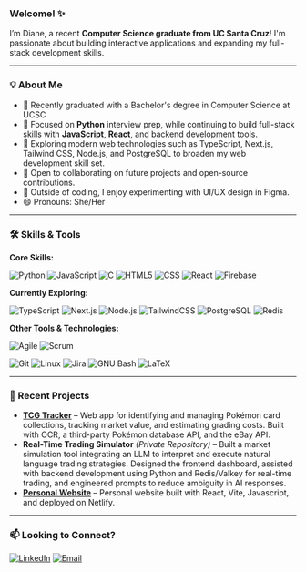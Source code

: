 ### Welcome! ✨

I’m Diane, a recent **Computer Science graduate from UC Santa Cruz**! I'm passionate about building interactive applications and expanding my full-stack development skills.

---

### 💡 About Me
- 🐌 Recently graduated with a Bachelor's degree in Computer Science at UCSC
- 🌱 Focused on **Python** interview prep, while continuing to build full-stack skills with **JavaScript**, **React**, and backend development tools.
- 🧩 Exploring modern web technologies such as TypeScript, Next.js, Tailwind CSS, Node.js, and PostgreSQL to broaden my web development skill set.
- 🌻 Open to collaborating on future projects and open-source contributions.
- 🎨 Outside of coding, I enjoy experimenting with UI/UX design in Figma.
- 😄 Pronouns: She/Her

---

### 🛠 Skills & Tools

**Core Skills:**

![Python](https://img.shields.io/badge/Python%20-3776AB?style=for-the-badge&logo=python&logoColor=white)
![JavaScript](https://img.shields.io/badge/JavaScript%20-F7DF1E?style=for-the-badge&logo=javascript&logoColor=black)
![C](https://img.shields.io/badge/C%20-A8B9CC?style=for-the-badge&logo=c&logoColor=white)
![HTML5](https://img.shields.io/badge/HTML5%20-E34F26?style=for-the-badge&logo=html5&logoColor=white)
![CSS](https://img.shields.io/badge/CSS%20-1572B6?style=for-the-badge&logo=css&logoColor=white)
![React](https://img.shields.io/badge/react%20-20232A?style=for-the-badge&logo=react&logoColor=61DAFB)
![Firebase](https://img.shields.io/badge/Firebase%20-FFCA28?style=for-the-badge&logo=firebase&logoColor=black)

**Currently Exploring:**

![TypeScript](https://img.shields.io/badge/TypeScript%20-3178C6?style=for-the-badge&logo=typeScript&logoColor=white)
![Next.js](https://img.shields.io/badge/Next.js%20-000000?style=for-the-badge&logo=nextdotjs&logoColor=white)
![Node.js](https://img.shields.io/badge/Node.js%20-339933?style=for-the-badge&logo=node.js&logoColor=white)
![TailwindCSS](https://img.shields.io/badge/Tailwind_CSS%20-38B2AC?style=for-the-badge&logo=tailwind-css&logoColor=white)
![PostgreSQL](https://img.shields.io/badge/PostgreSQL%20-336791?style=for-the-badge&logo=postgreSQL&logoColor=white)
![Redis](https://img.shields.io/badge/Redis%20-DC382D?style=for-the-badge&logo=redis&logoColor=white)

**Other Tools & Technologies:**

![Agile](https://img.shields.io/badge/Agile-Development-blue?style=for-the-badge)
![Scrum](https://img.shields.io/badge/Scrum-Framework-green?style=for-the-badge)

![Git](https://img.shields.io/badge/Git%20-F05032?style=for-the-badge&logo=git&logoColor=white)
![Linux](https://img.shields.io/badge/Linux%20-FCC624?style=for-the-badge&logo=linux&logoColor=black)
![Jira](https://img.shields.io/badge/Jira%20-0052CC?style=for-the-badge&logo=jira&logoColor=white)
![GNU Bash](https://img.shields.io/badge/GNU_Bash%20-4EAA25?style=for-the-badge&logo=gnu-bash&logoColor=black)
![LaTeX](https://img.shields.io/badge/LaTeX%20-008080?style=for-the-badge&logo=latex&logoColor=white)

---

### 🚀 Recent Projects
- [**TCG Tracker**](https://github.com/varun-kanna/TCG_Tracker) – Web app for identifying and managing Pokémon card collections, tracking market value, and estimating grading costs. Built with OCR, a third-party Pokémon database API, and the eBay API.
- **Real-Time Trading Simulator** *(Private Repository)* – Built a market simulation tool integrating an LLM to interpret and execute natural language trading strategies. Designed the frontend dashboard, assisted with backend development using Python and Redis/Valkey for real-time trading, and engineered prompts to reduce ambiguity in AI responses.
- [**Personal Website**](https://dpoeng.netlify.app/) – Personal website built with React, Vite, Javascript, and deployed on Netlify.

---

### 📫 Looking to Connect?

[![LinkedIn](https://img.shields.io/badge/LinkedIn-blue?style=for-the-badge&logo=linkedin&logoColor=white)](https://www.linkedin.com/in/diane-poeng-048bb6272/)
[![Email](https://img.shields.io/badge/Email%20-D14836?style=for-the-badge&logo=gmail&logoColor=white)](mailto:dpoeng0@gmail.com)
